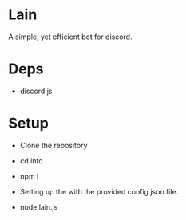 # Lain

A simple, yet efficient bot for discord.


# Deps

- discord.js


# Setup

- Clone the repository

- cd into

- npm i
- Setting up the with the provided config.json file.
- node lain.js 


